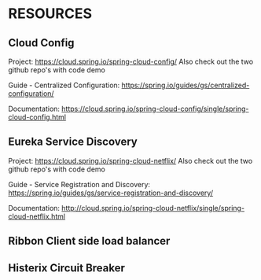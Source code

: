 RESOURCES
==========

## Cloud Config

Project: https://cloud.spring.io/spring-cloud-config/
Also check out the two github repo's with code demo

Guide - Centralized Configuration: https://spring.io/guides/gs/centralized-configuration/

Documentation: https://cloud.spring.io/spring-cloud-config/single/spring-cloud-config.html

## Eureka Service Discovery

Project: https://cloud.spring.io/spring-cloud-netflix/
Also check out the two github repo's with code demo

Guide - Service Registration and Discovery: https://spring.io/guides/gs/service-registration-and-discovery/

Documentation: http://cloud.spring.io/spring-cloud-netflix/single/spring-cloud-netflix.html

## Ribbon Client side load balancer

## Histerix Circuit Breaker
